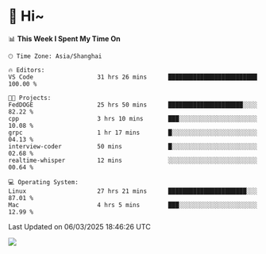 # 👋 Hi~

<!--START_SECTION:waka-->
📊 **This Week I Spent My Time On** 

```text
🕑︎ Time Zone: Asia/Shanghai

🔥 Editors: 
VS Code                  31 hrs 26 mins      █████████████████████████   100.00 % 

🐱‍💻 Projects: 
FedDOGE                  25 hrs 50 mins      █████████████████████░░░░   82.22 % 
cpp                      3 hrs 10 mins       ███░░░░░░░░░░░░░░░░░░░░░░   10.08 % 
grpc                     1 hr 17 mins        █░░░░░░░░░░░░░░░░░░░░░░░░   04.13 % 
interview-coder          50 mins             █░░░░░░░░░░░░░░░░░░░░░░░░   02.68 % 
realtime-whisper         12 mins             ░░░░░░░░░░░░░░░░░░░░░░░░░   00.64 % 

💻 Operating System: 
Linux                    27 hrs 21 mins      ██████████████████████░░░   87.01 % 
Mac                      4 hrs 5 mins        ███░░░░░░░░░░░░░░░░░░░░░░   12.99 % 
```


 Last Updated on 06/03/2025 18:46:26 UTC
<!--END_SECTION:waka-->

![](https://komarev.com/ghpvc/?username=lvdongyi&label=Profile%20views&color=0e75b6&style=flat)

<!---
lvdongyi/lvdongyi is a ✨ special ✨ repository because its `README.md` (this file) appears on your GitHub profile.
You can click the Preview link to take a look at your changes.
--->
